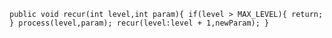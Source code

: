 <!-- 动态规划和递归或者分治本质上没有太大的区别（关键看有无最优的子结构）；
共性：找到重复子问题；
差异性：最优子结构、中途可以淘汰次优解。
java语言中的模板： -->
`
public void recur(int level,int param){
    if(level > MAX_LEVEL){
        return;
    }
    process(level,param);
    recur(level:level + 1,newParam);
}
`
